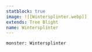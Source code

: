```yaml
---
statblock: true
image: ![[Wintersplinter.webp]]
extends: Tree Blight
name: Wintersplinter
---
```


```statblock
monster: Wintersplinter
```

```dataviewjs
```